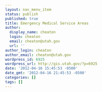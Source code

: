 ```yaml
---
layout: nav_menu_item
status: publish
published: true
title: Emergency Medical Service Areas
author:
  display_name: cheaton
  login: cheaton
  email: cheaton@utah.gov
  url: ''
author_login: cheaton
author_email: cheaton@utah.gov
wordpress_id: 6925
wordpress_url: http://gis.utah.gov/?p=6925
date: '2012-04-16 15:45:53 -0500'
date_gmt: '2012-04-16 21:45:53 -0500'
categories: []
tags: []
---
```


